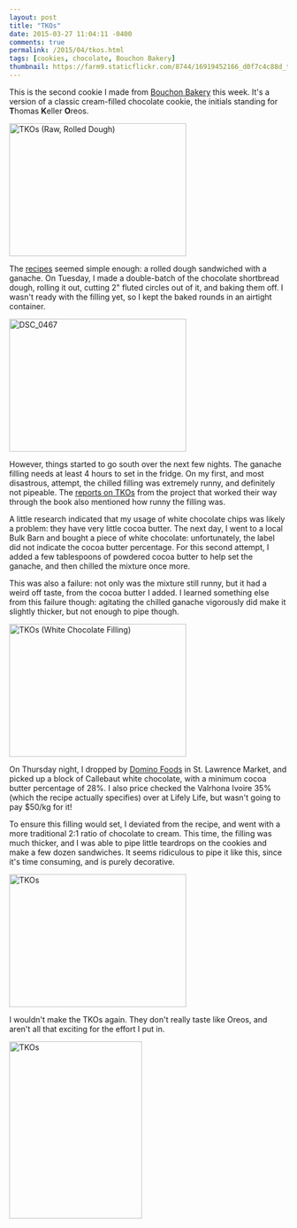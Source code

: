 ```yaml
---
layout: post
title: "TKOs"
date: 2015-03-27 11:04:11 -0400
comments: true
permalink: /2015/04/tkos.html
tags: [cookies, chocolate, Bouchon Bakery]
thumbnail: https://farm9.staticflickr.com/8744/16919452166_d0f7c4c88d_t.jpg
---
```


This is the second cookie I made from [Bouchon
Bakery](/tag/Bouchon%20Bakery/) this week. It's a version of a
classic cream-filled chocolate cookie, the initials standing for 
<b>T</b>homas <b>K</b>eller <b>O</b>reos.

<a href="https://www.flickr.com/photos/gnuf/16734703038" title="TKOs
(Raw, Rolled Dough) by Eric Fung, on Flickr"><img
src="https://farm8.staticflickr.com/7283/16734703038_ae3fd92cdb_n.jpg"
width="320" height="240" alt="TKOs (Raw, Rolled Dough)"></a>

The
[recipes](http://www.seriouseats.com/recipes/2013/01/thomas-keller-bouchon-bakery-tko-chocolate-sandwich-cookie-recipe.html)
seemed simple enough: a rolled dough sandwiched with a ganache.
On Tuesday, I made a double-batch of the chocolate
shortbread dough, rolling it out, cutting 2" fluted circles out of it,
and baking them off. I wasn't ready with the filling yet, so I kept the
baked rounds in an airtight container.

<a href="https://www.flickr.com/photos/gnuf/16728216417" title="DSC_0467
by Eric Fung, on Flickr"><img
src="https://farm8.staticflickr.com/7643/16728216417_c96ae3a9e3_n.jpg"
width="320" height="240" alt="DSC_0467"></a>

However, things started to go south over the next few nights. The
ganache filling needs at least 4 hours to set in the fridge. On my
first, and most disastrous, attempt, the chilled filling was extremely
runny, and definitely not pipeable. The [reports on
TKOs](http://bouchonbakerybookproject.blogspot.com/2013/01/tkos.html) from the 
project that worked their way through the book also mentioned how runny
the filling was.

A little research indicated that my usage of white chocolate chips was
likely a problem: they have very little cocoa butter. The next day, I
went to a local Bulk Barn and bought a piece of white chocolate:
unfortunately, the label did not indicate the cocoa butter percentage.
For this second attempt, I added a few tablespoons of powdered cocoa 
butter to help set the ganache, and then chilled the mixture once more.

This was also a failure: not only was the mixture still runny, but it
had a weird off taste, from the cocoa butter I added. I learned
something else from this failure though: agitating the chilled ganache
vigorously did make it slightly thicker, but not enough to pipe though.

<a href="https://www.flickr.com/photos/gnuf/16943424282" title="TKOs
(White Chocolate Filling) by Eric Fung, on Flickr"><img
src="https://farm8.staticflickr.com/7624/16943424282_e034366b8c_n.jpg"
width="320" height="240" alt="TKOs (White Chocolate Filling)"></a>

On Thursday night, I dropped by [Domino
Foods](http://www.stlawrencemarket.com/vendors/vendor_detail/64) in St.
Lawrence Market, and picked up a block of Callebaut white chocolate,
with a minimum cocoa butter percentage of 28%. I also price checked the
Valrhona Ivoire 35% (which the recipe actually specifies) over at Lifely
Life, but wasn't going to pay $50/kg for it!

To ensure this filling would set, I deviated from the recipe, and went
with a more traditional 2:1 ratio of chocolate to cream. This time, the
filling was much thicker, and I was able to pipe little teardrops on the
cookies and make a few dozen sandwiches. It seems ridiculous to pipe it
like this, since it's time consuming, and is purely decorative.

<a href="https://www.flickr.com/photos/gnuf/16738049197" title="TKOs by
Eric Fung, on Flickr"><img
src="https://farm8.staticflickr.com/7282/16738049197_f105f400c4_n.jpg"
width="320" height="240" alt="TKOs"></a>

I wouldn't make the TKOs again. They don't really taste like Oreos,
and aren't all that exciting for the effort I put in.

<a href="https://www.flickr.com/photos/gnuf/16919452166" title="TKOs by
Eric Fung, on Flickr"><img
src="https://farm9.staticflickr.com/8744/16919452166_d0f7c4c88d_n.jpg"
width="240" height="320" alt="TKOs"></a>
